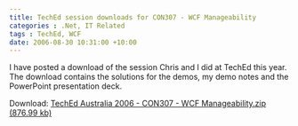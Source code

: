 ```yaml
---
title: TechEd session downloads for CON307 - WCF Manageability
categories : .Net, IT Related
tags : TechEd, WCF
date: 2006-08-30 10:31:00 +10:00
---
```


 I have posted a download of the session Chris and I did at TechEd this year. The download contains the solutions for the demos, my demo notes and the PowerPoint presentation deck. 

 Download: [TechEd Australia 2006 - CON307 - WCF Manageability.zip (876.99 kb)][0]

[0]: /files/2008/9/TechEd+Australia+2006+-+CON307+-+WCF+Manageability.zip
